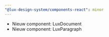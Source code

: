 ```yaml
---
"@lux-design-system/components-react": minor
---
```


- Nieuw component: LuxDocument
- Nieuw component: LuxParagraph

